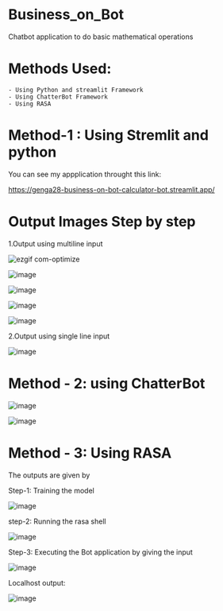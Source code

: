 # Business_on_Bot
Chatbot application to do basic mathematical operations

# Methods Used:
    
    - Using Python and streamlit Framework
    - Using ChatterBot Framework
    - Using RASA
    
# Method-1 : Using Stremlit and python   

You can see my appplication throught this link:

https://genga28-business-on-bot-calculator-bot.streamlit.app/

# Output Images Step by step

1.Output using multiline input 

![ezgif com-optimize](https://user-images.githubusercontent.com/82211151/221632399-6a08189e-75df-4bde-aeb9-cf82c62bde95.gif)


![image](https://user-images.githubusercontent.com/82211151/221633460-e1a40d0c-872b-4881-a9ba-87480e579f5b.png)


![image](https://user-images.githubusercontent.com/82211151/221633536-10d814bc-77fc-4920-99f3-0bf59864e227.png)


![image](https://user-images.githubusercontent.com/82211151/221632860-f01992a6-71f9-4922-b88e-ae6d733fa001.png)


![image](https://user-images.githubusercontent.com/82211151/221632932-6be82062-90bb-47b4-9af2-e220d2f717d1.png)


2.Output using single line input

![image](https://user-images.githubusercontent.com/82211151/221749991-fdbbc6df-8445-4c84-9518-80f2db00e50c.png)

# Method - 2: using ChatterBot

![image](https://user-images.githubusercontent.com/82211151/221764106-084c4d93-58da-4e4c-8836-c84a9e568529.png)

![image](https://user-images.githubusercontent.com/82211151/221764170-719c8c34-5b21-4c89-9acd-f500f5b075a6.png)


# Method - 3: Using RASA

The outputs are given by

Step-1: Training the model

![image](https://user-images.githubusercontent.com/82211151/221752435-4feac8d0-ddc1-40fd-81e6-6779e47a611e.png)

step-2: Running the rasa shell

![image](https://user-images.githubusercontent.com/82211151/221752792-bf03e020-f3ea-488a-a0cf-c98de2ac6018.png)


Step-3: Executing the Bot application by giving the input

![image](https://user-images.githubusercontent.com/82211151/221753526-32d000e5-bb0f-4f44-8091-9fbe931ef789.png)

Localhost output:

![image](https://user-images.githubusercontent.com/82211151/221754593-185d47f3-7b67-4787-993c-44252cff684f.png)



 
